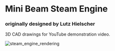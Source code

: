 # Mini Beam Steam Engine 
### originally designed by Lutz Hielscher

3D CAD drawings for YouTube demonstration video.

![steam_engine_rendering](https://github.com/KenFilms/mini_beam_steam_engine/blob/master/steam_engine_overview.png?raw=true)
